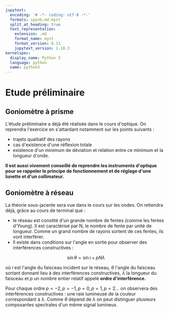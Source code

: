 ```yaml
---
jupytext:
  encoding: '# -*- coding: utf-8 -*-'
  formats: ipynb,md:myst
  split_at_heading: true
  text_representation:
    extension: .md
    format_name: myst
    format_version: 0.13
    jupytext_version: 1.10.3
kernelspec:
  display_name: Python 3
  language: python
  name: python3
---
```

# Etude préliminaire

## Goniomètre à prisme
L'étude préliminaire a déjà été réalisée dans le cours d'optique. On reprendra l'exercice en s'attardant notamment sur les points suivants :
* trajets qualitatif des rayons
* cas d'existence d'une réflexion totale
* existence d'un minimum de déviation et relation entre ce minimum et la longueur d'onde.

__Il est aussi vivement conseillé de reprendre les instruments d'optique pour se rappeler le principe de fonctionnement et de réglage d'une lunette et d'un collimateur.__

## Goniomètre à réseau
La théorie sous-jacente sera vue dans le cours sur les ondes. On retiendra déjà, grâce au cours de terminal que :
* le réseau est constité d'un grande nombre de fentes (comme les fentes d'Young). Il est caractérisé par N, le nombre de fente par unité de longueur. Comme un grand nombre de rayons sortent de ces fentes, ils vont interférer.
* Il existe dans conditions sur l'angle en sortie pour observer des interférences constructives :

$$\sin \theta = \sin i + p N \lambda$$

où $i$ est l'angle du faisceau incident sur le réseau, $\theta$ l'angle du faisceau sortant donnant lieu à des interférences constructives, $\lambda$ la longueur du faisceau et $p$ un nombre entier relatif appelé __ordre d'interférence.__

Pour chaque ordre $p=-2, p=-1, p=0, p=1, p=2...$ on observera des interférences constructives : une raie lumineuse de la couleur correspondant à $\lambda$. Comme $\theta$ dépend de $\lambda$ on peut distinguer plusieurs composantes spectrales d'un même signal lumineux.